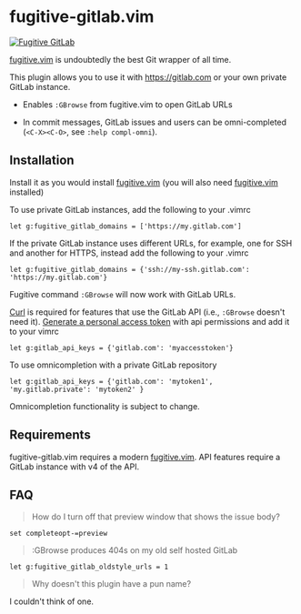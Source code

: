 # fugitive-gitlab.vim

[![Fugitive GitLab](https://github.com/shumphrey/fugitive-gitlab.vim/actions/workflows/vader.yml/badge.svg?branch=master)](https://github.com/shumphrey/fugitive-gitlab.vim/actions/workflows/vader.yml)

[fugitive.vim][] is undoubtedly the best Git wrapper of all time.

This plugin allows you to use it with https://gitlab.com or your own
private GitLab instance.

* Enables `:GBrowse` from fugitive.vim to open GitLab URLs

* In commit messages, GitLab issues and users can be omni-completed
  (`<C-X><C-O>`, see `:help compl-omni`).

## Installation

Install it as you would install [fugitive.vim][]
(you will also need [fugitive.vim][] installed)

To use private GitLab instances, add the following to your .vimrc

    let g:fugitive_gitlab_domains = ['https://my.gitlab.com']

If the private GitLab instance uses different URLs, for example, one for SSH
and another for HTTPS, instead add the following to your .vimrc

    let g:fugitive_gitlab_domains = {'ssh://my-ssh.gitlab.com': 'https://my.gitlab.com'}

Fugitive command `:GBrowse` will now work with GitLab URLs.

[Curl](http://curl.haxx.se/) is required for features
that use the GitLab API (i.e., `:GBrowse` doesn't need it).
[Generate a personal access token](https://gitlab.com/profile/personal_access_tokens)
with api permissions and add it to your vimrc

    let g:gitlab_api_keys = {'gitlab.com': 'myaccesstoken'}

To use omnicompletion with a private GitLab repository

    let g:gitlab_api_keys = {'gitlab.com': 'mytoken1', 'my.gitlab.private': 'mytoken2' }

Omnicompletion functionality is subject to change.

## Requirements

fugitive-gitlab.vim requires a modern [fugitive.vim][].
API features require a GitLab instance with v4 of the API.

[fugitive.vim]: https://github.com/tpope/vim-fugitive

## FAQ

> How do I turn off that preview window that shows the issue body?

    set completeopt-=preview

> :GBrowse produces 404s on my old self hosted GitLab

    let g:fugitive_gitlab_oldstyle_urls = 1

> Why doesn't this plugin have a pun name?

I couldn't think of one.
